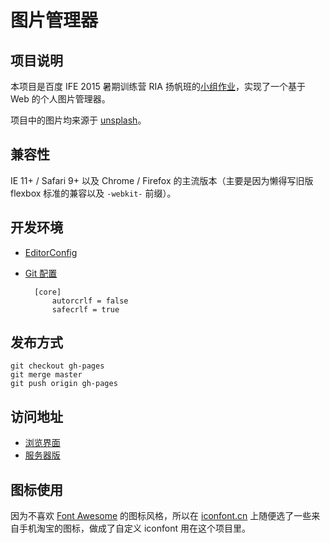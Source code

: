 # 图片管理器

## 项目说明

本项目是百度 IFE 2015 暑期训练营 RIA 扬帆班的[小组作业](https://github.com/baidu-ife/ife/tree/master/2015_summer#ria扬帆班)，实现了一个基于 Web 的个人图片管理器。

项目中的图片均来源于 [unsplash](https://unsplash.com/)。

## 兼容性

IE 11+ / Safari 9+ 以及 Chrome / Firefox 的主流版本（主要是因为懒得写旧版 flexbox 标准的兼容以及 `-webkit-` 前缀）。

## 开发环境

- [EditorConfig](http://editorconfig.org/#download)
- [Git 配置](https://github.com/cssmagic/blog/issues/22)

        [core]
            autorcrlf = false
            safecrlf = true

## 发布方式

    git checkout gh-pages
    git merge master
    git push origin gh-pages

## 访问地址

- [浏览界面](https://ife-liuguang.github.io/photo-explorer/)
- [服务器版](http://pic.eddie32.tk/)

## 图标使用

因为不喜欢 [Font Awesome](http://fortawesome.github.io/Font-Awesome/icons/) 的图标风格，所以在 [iconfont.cn](http://www.iconfont.cn/) 上随便选了一些来自手机淘宝的图标，做成了自定义 iconfont 用在这个项目里。
